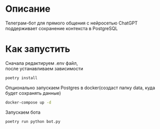 # Описание
Телеграм-бот для прямого общения с нейросетью ChatGPT    
поддерживает сохранение контекста в PostgreSQL

# Как запустить
Сначала редактируем .env файл,      
после устанавливаем зависимости
```bash
poetry install
```
Опционально запускаем Postgres в docker(создаст папку data, куда будет сохранять данные)
```bash
docker-compose up -d
```
Запускаем бота
```bash
poetry run python bot.py
```
